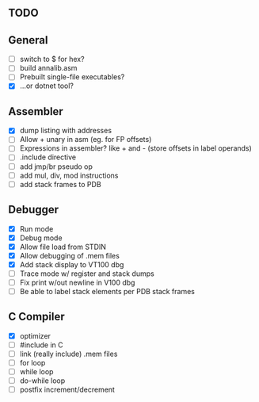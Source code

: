 ## TODO

## General

- [ ] switch to $ for hex?
- [ ] build annalib.asm
- [ ] Prebuilt single-file executables?
- [X] ...or dotnet tool?

## Assembler

- [X] dump listing with addresses
- [ ] Allow + unary in asm (eg. for FP offsets)
- [ ] Expressions in assembler? like + and - (store offsets in label operands)
- [ ] .include directive
- [ ] add jmp/br pseudo op
- [ ] add mul, div, mod instructions
- [ ] add stack frames to PDB

## Debugger

- [X] Run mode
- [X] Debug mode
- [X] Allow file load from STDIN
- [X] Allow debugging of .mem files
- [X] Add stack display to VT100 dbg
- [ ] Trace mode w/ register and stack dumps
- [ ] Fix print w/out newline in V100 dbg
- [ ] Be able to label stack elements per PDB stack frames

## C Compiler

- [X] optimizer
- [ ] #include in C
- [ ] link (really include) .mem files
- [ ] for loop
- [ ] while loop
- [ ] do-while loop
- [ ] postfix increment/decrement
